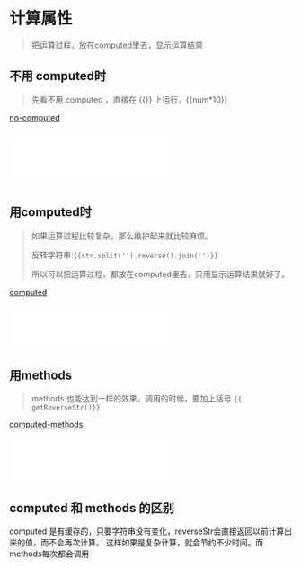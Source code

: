 # 计算属性

> 把运算过程，放在computed里去，显示运算结果



## 不用 computed时

> 先看不用 computed ，直接在 {{}} 上运行，{{num*10}}

[no-computed](../code/no-computed.html ':include :type=code')

<iframe scrolling="0" frameborder="0" src="frontend/vue/code/no-computed.html" height="100px"></iframe>



## 用computed时

> 如果运算过程比较复杂，那么维护起来就比较麻烦。
>
> 反转字符串:`{{str.split('').reverse().join('')}}`
>
> 所以可以把运算过程，都放在computed里去，只用显示运算结果就好了。

[computed](../code/computed.html ':include :type=code')

<iframe scrolling="0" frameborder="0" src="frontend/vue/code/computed.html" height="80px"></iframe>



## 用methods

> methods 也能达到一样的效果，调用的时候，要加上括号 `{{ getReverseStr()}}`

[computed-methods](../code/computed-methods.html ':include :type=code')

<iframe scrolling="0" frameborder="0" src="frontend/vue/code/computed-methods.html" height="80px"></iframe>



## computed 和 methods 的区别

computed 是有缓存的，只要字符串没有变化，reverseStr会直接返回以前计算出来的值，而不会再次计算。 这样如果是复杂计算，就会节约不少时间。而methods每次都会调用